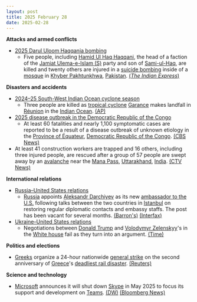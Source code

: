 ```yaml
---
layout: post
title: 2025 February 28
date: 2025-02-28
---
```



**Attacks and armed conflicts**

* [2025 Darul Uloom Haqqania bombing](https://en.wikipedia.org/wiki/2025_Darul_Uloom_Haqqania_bombing "2025 Darul Uloom Haqqania bombing")
  + Five people, including [Hamid Ul Haq Haqqani](https://en.wikipedia.org/wiki/Hamid_Ul_Haq_Haqqani "Hamid Ul Haq Haqqani"), the head of a faction of the [Jamiat Ulema-e-Islam (S)](https://en.wikipedia.org/wiki/Jamiat_Ulema-e-Islam_%28S%29 "Jamiat Ulema-e-Islam (S)") party and son of [Sami-ul-Haq](https://en.wikipedia.org/wiki/Sami-ul-Haq "Sami-ul-Haq"), are killed and twenty others are injured in a [suicide bombing](https://en.wikipedia.org/wiki/Suicide_bombing "Suicide bombing") inside of a [mosque](https://en.wikipedia.org/wiki/Mosque "Mosque") in [Khyber Pakhtunkhwa](https://en.wikipedia.org/wiki/Khyber_Pakhtunkhwa "Khyber Pakhtunkhwa"), [Pakistan](https://en.wikipedia.org/wiki/Pakistan "Pakistan"). [(*The Indian Express*)](https://indianexpress.com/article/pakistan/injured-blast-islamic-seminary-training-taliban-9861319/)

**Disasters and accidents**

* [2024–25 South-West Indian Ocean cyclone season](https://en.wikipedia.org/wiki/2024%E2%80%9325_South-West_Indian_Ocean_cyclone_season "2024–25 South-West Indian Ocean cyclone season")
  + Three people are killed as [tropical cyclone](https://en.wikipedia.org/wiki/Tropical_cyclone "Tropical cyclone") [Garance](https://en.wikipedia.org/wiki/2024%E2%80%9325_South-West_Indian_Ocean_cyclone_season#Intense_Tropical_Cyclone_Garance "2024–25 South-West Indian Ocean cyclone season") makes landfall in [Réunion](https://en.wikipedia.org/wiki/R%C3%A9union "Réunion") in the [Indian Ocean](https://en.wikipedia.org/wiki/Indian_Ocean "Indian Ocean"). [(AP)](https://apnews.com/article/reunion-island-cyclone-garance-damages-d20ddf429639502e67f97089626bc7ec)
* [2025 disease outbreak in the Democratic Republic of the Congo](https://en.wikipedia.org/wiki/2025_disease_outbreak_in_the_Democratic_Republic_of_the_Congo "2025 disease outbreak in the Democratic Republic of the Congo")
  + At least 60 fatalities and nearly 1,100 symptomatic cases are reported to be a result of a disease outbreak of unknown etiology in the [Province of Équateur](https://en.wikipedia.org/wiki/Province_of_%C3%89quateur "Province of Équateur"), [Democratic Republic of the Congo](https://en.wikipedia.org/wiki/Democratic_Republic_of_the_Congo "Democratic Republic of the Congo"). [(CBS News)](https://www.cbsnews.com/news/congo-mystery-disease-deaths-who-investigation-deepens/)
* At least 41 construction workers are trapped and 16 others, including three injured people, are rescued after a group of 57 people are swept away by an [avalanche](https://en.wikipedia.org/wiki/Avalanche "Avalanche") near the [Mana Pass](https://en.wikipedia.org/wiki/Mana_Pass "Mana Pass"), [Uttarakhand](https://en.wikipedia.org/wiki/Uttarakhand "Uttarakhand"), [India](https://en.wikipedia.org/wiki/India "India"). [(CTV News)](https://www.ctvnews.ca/world/article/at-least-41-workers-are-trapped-after-being-swept-away-by-an-avalanche-in-northern-india/)

**International relations**

* [Russia–United States relations](https://en.wikipedia.org/wiki/Russia%E2%80%93United_States_relations "Russia–United States relations")
  + [Russia](https://en.wikipedia.org/wiki/Russia "Russia") appoints [Aleksandr Darchiyev](https://en.wikipedia.org/wiki/Aleksandr_Darchiyev "Aleksandr Darchiyev") as its new [ambassador to the U.S.](https://en.wikipedia.org/wiki/List_of_ambassadors_of_Russia_to_the_United_States "List of ambassadors of Russia to the United States") following talks between the two countries in [Istanbul](https://en.wikipedia.org/wiki/Istanbul "Istanbul") on restoring regular diplomatic contacts and embassy staffs. The post has been vacant for several months. [(Barron's)](https://www.barrons.com/news/russia-names-new-ambassador-to-us-after-istanbul-talks-e9993f36) [(Interfax)](https://interfax.com/newsroom/top-stories/110109/)
* [Ukraine–United States relations](https://en.wikipedia.org/wiki/Ukraine%E2%80%93United_States_relations "Ukraine–United States relations")
  + Negotiations between [Donald Trump](https://en.wikipedia.org/wiki/Donald_Trump "Donald Trump") and [Volodymyr Zelenskyy](https://en.wikipedia.org/wiki/Volodymyr_Zelenskyy "Volodymyr Zelenskyy")'s in the [White house](https://en.wikipedia.org/wiki/White_house "White house") fail as they turn into an argument. [(Time)](https://time.com/7262883/trump-zelensky-meeting/)

**Politics and elections**

* [Greeks](https://en.wikipedia.org/wiki/Greeks "Greeks") organize a 24-hour nationwide [general strike](https://en.wikipedia.org/wiki/General_strike "General strike") on the second anniversary of [Greece](https://en.wikipedia.org/wiki/Greece "Greece")'s [deadliest rail disaster](https://en.wikipedia.org/wiki/Tempi_train_crash "Tempi train crash"). [(Reuters)](https://www.reuters.com/world/europe/greece-standstill-ahead-mass-protest-anniversary-deadly-train-crash-2025-02-28/)

**Science and technology**

* [Microsoft](https://en.wikipedia.org/wiki/Microsoft "Microsoft") announces it will shut down [Skype](https://en.wikipedia.org/wiki/Skype "Skype") in May 2025 to focus its support and development on [Teams](https://en.wikipedia.org/wiki/Microsoft_Teams "Microsoft Teams"). [(DW)](https://www.dw.com/en/microsoft-to-retire-skype-in-favor-of-teams/a-71786197) [(Bloomberg News)](https://www.bloomberg.com/news/articles/2025-02-28/microsoft-msft-to-shut-down-skype-as-zoom-teams-dominate-video-calls)
